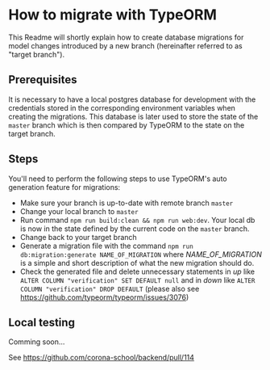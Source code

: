 # How to migrate with TypeORM
This Readme will shortly explain how to create database migrations for model changes introduced by a new branch (hereinafter referred to as "target branch").

## Prerequisites
It is necessary to have a local postgres database for development with the credentials stored in the corresponding environment variables when creating the migrations. This database is later used to store the state of the `master` branch which is then compared by TypeORM to the state on the target branch.

## Steps
You'll need to perform the following steps to use TypeORM's auto generation feature for migrations: 

- Make sure your branch is up-to-date with remote branch `master`
- Change your local branch to `master`
- Run command `npm run build:clean && npm run web:dev`. Your local db is now in the state defined by the current code on the `master` branch.
- Change back to your target branch
- Generate a migration file with the command `npm run db:migration:generate NAME_OF_MIGRATION` where _NAME_OF_MIGRATION_ is a simple and short description of what the new migration should do. 
- Check the generated file and delete unnecessary statements in _up_ like `ALTER COLUMN "verification" SET DEFAULT null` 
and in _down_ like `ALTER COLUMN "verification" DROP DEFAULT` (please also see https://github.com/typeorm/typeorm/issues/3076)

## Local testing
Comming soon...

See https://github.com/corona-school/backend/pull/114

